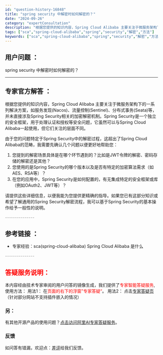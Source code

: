 ```yaml
---
id: "question-history-16848"
title: "spring security 中解密时如何解密的？"
date: "2024-09-26"
category: "expertConsultation"
description: "根据您提供的知识内容，Spring Cloud Alibaba 主要关注于微服务架构下的一系列解决方案，如服务发现(Nacos)、流量控制(Sentinel)、分布式事务(Seata)等，并未直接涉及Spring Security相关的加密解密机制。Spring Security是一个独立的安全框架"
tags: ["sca","spring-cloud-alibaba","spring","security","解密","方法"]
keywords: ["sca","spring-cloud-alibaba","spring","security","解密","方法"]
---
```


## 用户问题 ： 
 spring security 中解密时如何解密的？  

---------------
## 专家官方解答 ：

根据您提供的知识内容，Spring Cloud Alibaba 主要关注于微服务架构下的一系列解决方案，如服务发现(Nacos)、流量控制(Sentinel)、分布式事务(Seata)等，并未直接涉及Spring Security相关的加密解密机制。Spring Security是一个独立的安全框架，用于处理认证和授权等安全问题，它虽然可以与Spring Cloud Alibaba一起使用，但它们关注的层面不同。

由于您的问题特定于Spring Security中的解密过程，这超出了Spring Cloud Alibaba的范畴，我需要先确认几个问题以便更好地帮助您：

1. 您提到的解密场景具体是在哪个环节遇到的？比如是JWT令牌的解密、密码存储的解密还是其他？
2. 您使用的是Spring Security的哪个版本以及是否有特定的加密算法需求（如AES、RSA等）？
3. 在您的应用中，Spring Security是如何配置的，有无集成特定的安全框架或库（例如OAuth2、JWT等）？

请提供这些详细信息，以便我能为您提供更精确的指导。如果您已有这部分知识或希望了解通用的Spring Security解密流程，我可以基于Spring Security的基本操作给予一般性的说明。


<font color="#949494">---------------</font> 


## 参考链接 ：

* 专家经验：sca(spring-cloud-alibaba) Spring Cloud Alibaba 是什么 


 <font color="#949494">---------------</font> 
 


## <font color="#FF0000">答疑服务说明：</font> 

本内容经由技术专家审阅的用户问答的镜像生成，我们提供了<font color="#FF0000">专家智能答疑服务</font>,使用方法：
用法1： 在<font color="#FF0000">页面的右下的浮窗”专家答疑“</font>。
用法2： 点击[专家答疑页](https://answer.opensource.alibaba.com/docs/intro)（针对部分网站不支持插件嵌入的情况）
### 另：


有其他开源产品的使用问题？[点击访问阿里AI专家答疑服务](https://answer.opensource.alibaba.com/docs/intro)。
### 反馈
如问答有错漏，欢迎点：[差评](https://ai.nacos.io/user/feedbackByEnhancerGradePOJOID?enhancerGradePOJOId=16867)给我们反馈。
